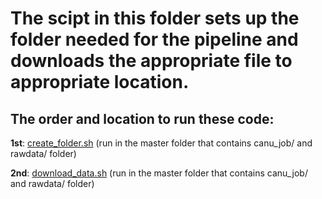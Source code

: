 
# The scipt in this folder sets up the folder needed for the pipeline and downloads the appropriate file to appropriate location.

## The order and location to run these code:

**1st**: [create_folder.sh](create_folder.sh)  (run in the master folder that contains canu_job/ and rawdata/ folder)

**2nd**: [download_data.sh](create_folder.sh)  (run in the master folder that contains canu_job/ and rawdata/ folder)
